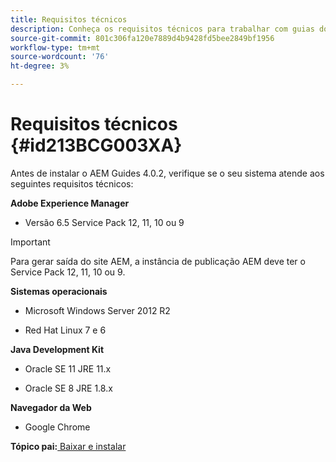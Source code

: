 ```yaml
---
title: Requisitos técnicos
description: Conheça os requisitos técnicos para trabalhar com guias do AEM
source-git-commit: 801c306fa120e7889d4b9428fd5bee2849bf1956
workflow-type: tm+mt
source-wordcount: '76'
ht-degree: 3%

---
```



# Requisitos técnicos {#id213BCG003XA}

Antes de instalar o AEM Guides 4.0.2, verifique se o seu sistema atende aos seguintes requisitos técnicos:

**Adobe Experience Manager**

- Versão 6.5 Service Pack 12, 11, 10 ou 9

>[!IMPORTANT]
>
> Para gerar saída do site AEM, a instância de publicação AEM deve ter o Service Pack 12, 11, 10 ou 9.

**Sistemas operacionais**

- Microsoft Windows Server 2012 R2

- Red Hat Linux 7 e 6


**Java Development Kit**

- Oracle SE 11 JRE 11.x

- Oracle SE 8 JRE 1.8.x


**Navegador da Web**

- Google Chrome


**Tópico pai:**[ Baixar e instalar](download-install.md)

